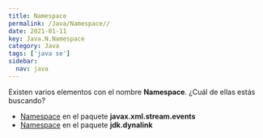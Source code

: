 ```yaml
---
title: Namespace
permalink: /Java/Namespace//
date: 2021-01-11
key: Java.N.Namespace
category: Java
tags: ['java se']
sidebar: 
  nav: java
---
```


Existen varios elementos con el nombre **Namespace**. ¿Cuál de ellas estás buscando?
<ul>
<li><a href="/Java/Namespace-javax-xml-stream-events/">Namespace</a> en el paquete <strong>javax.xml.stream.events</strong></li>
<li><a href="/Java/Namespace-jdk-dynalink/">Namespace</a> en el paquete <strong>jdk.dynalink</strong></li>
<ul>
